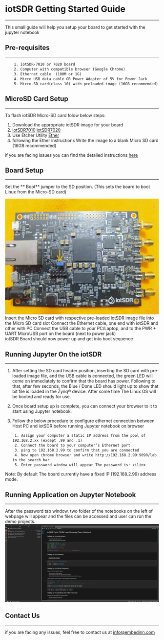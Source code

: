 
# iotSDR Getting Started Guide
------------------------------

This small guide will help you setup your board to get started with the jupyter notebook

## Pre-requisites
-----------------
        1. iotSDR-7010 or 7020 board
        2. Computer with compatible browser (Google Chrome)
        3. Ethernet cable  (100M or 1G)
        4. Micro USB data cable OR Power Adapter of 5V for Power Jack
        5. Micro-SD card(class 10) with preloaded image (16GB recommended)

## MicroSD Card Setup
---------------------

To flash iotSDR Micro-SD card folow below steps:

  1. Download the appropriate iotSDR image for your board
  2. [iotSDR7010](https://bit.ly/2PEP3Y4) [iotSDR7020](https://bit.ly/3cxjA33)
  4. Use Etcher Utility [Ether](https://www.balena.io/etcher/)
  5. following the Ether instructions Write the image to a blank Micro SD card (16GB recommended)
   
if you are facing issues you can find the detailed instructions [here](https://github.com/embedinn/iotSDR/blob/master/iotSDR_uSD_Card.md)

## Board Setup
--------------
 

Set the ** Boot** jumper to the SD position. (This sets the board to boot Linux from the Micro-SD card)

![image](./images/iot.jpg)
        Insert the Micro SD card with respective pre-loaded iotSDR image file into the Micro SD card slot 
        Connect the  Ethernet cable, one end with iotSDR and other with PC
        Connect the USB cable to your PC/Laptop, and to the PWR + UART MicroUSB port 
        on the board (next to power jack)   
        iotSDR Board should now power up and get into boot sequence

## Running Jupyter On the iotSDR
--------------------------------

1. After setting the SD card header position, inserting the SD card with pre-loaded image file, and the USB cable is connected, the green LED will come on immediately to confirm that the board has power. Following to that, after few seconds, the Blue / Done LED should light up to show that bit file is loaded in the Zynq® device. After some time The Linux OS will be booted and ready for use.

2. Once board setup up is complete, you can connect your browser to it to start using Jupyter notebook. 

3. Follow the below procedure to configure ethernet connection between Host PC and iotSDR before running Jupyter notebook on browser


        1. Assign your computer a static IP address from the pool of 192.168.2.xx (except .99 and .1)
        2. Connect the board to your computer’s Ethernet port 
        3. ping to 192.168.2.99 to confirm that you are connected
        4. Now open chrome browser and write http://192.168.2.99:9090/lab in the search bar
        5. Enter password window will appear The password is: xilinx


Note: By default The board currently have a fixed IP (192.168.2.99) address mode.


## Running Application on Jupyter Notebook
------------------------------------------
After the password tab window, two folder of the notebooks on the left of webpage will appear and the files can be accessed and user can run the demo projects.
![image](./images/demo.png)

## Contact Us
-------------
if you are facing any issues, feel free to contact us at info@embedinn.com
